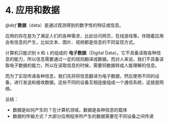 # 4. 应用和数据

*@def* **数据**（data）是通过观测得到的数字性的特征或信息。

应用的存在是为了满足人们的各种需求，比如访问网页，在线游戏等。伴随着应用会有信息的产生，比如文本、图片、视频都是信息的不同呈现方式。

计算机只能识别 `0` 和 `1` 的组成的 **电子数据**（Digital Data）。它不具备读取各种信息的能力，所以信息需要通过一定的规则翻译成数据。而对人来说，我们不具备读取电子数据的能力，所以在读取信息的时候，需要将数据转成人能理解的信息。

而为了实现传递各种信息，我们先将将信息翻译为电子数据，然后使用不同的设备，进行发送和接收数据。这些不同的设备互相连接组成一个通信系统，这就是网络。

总结：

- 数据是如何产生的？在计算机领域，数据是各种信息的载体
- 数据的传输方式？大部分应用程序所产生的数据需要在不同设备之间传递
